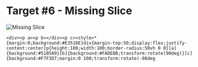 # Target #6 - Missing Slice

![Missing Slice](https://cssbattle.dev/targets/6.png)

```
<div><p a><p b></div><p c><style>*{margin:0;background:#E3516E}div{margin-top:50;display:flex;justify-content:center}p{height:100;width:100;border-radius:50vh 0 0}[a]{background:#51B5A9}[b]{background:#FADE8B;transform:rotate(90deg)}[c]{background:#F7F3D7;margin:0 100;transform:rotate(-90deg
```
